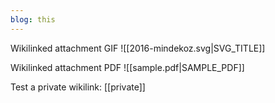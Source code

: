 ```yaml
---
blog: this
---
```

Wikilinked attachment GIF
![[2016-mindekoz.svg|SVG_TITLE]]


Wikilinked attachment PDF
![[sample.pdf|SAMPLE_PDF]]



Test a private wikilink:
[[private]]